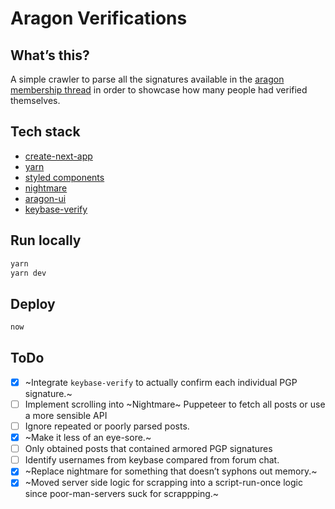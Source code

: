 # Aragon Verifications

## What’s this?

A simple crawler to parse all the signatures available in the [aragon membership thread](https://forum.aragon.org/t/aragon-cooperative-membership-thread/463) in order to showcase 
how many people had verified themselves.

## Tech stack

* [create-next-app](https://github.com/segmentio/create-next-app) 
* [yarn](https://yarnpkg.com/lang/en/docs/cli/create/)
* [styled components](https://www.styled-components.com/)
* [nightmare](https://github.com/segmentio/nightmare)
* [aragon-ui](https://github.com/aragon/aragon-ui)
* [keybase-verify](https://github.com/jjperezaguinaga/keybase-verify)

## Run locally

```bash
yarn
yarn dev
```

## Deploy
```bash
now
```

## ToDo

* [X] ~Integrate `keybase-verify` to actually confirm each individual PGP signature.~
* [ ] Implement scrolling into ~Nightmare~ Puppeteer to fetch all posts or use a more sensible API
* [ ] Ignore repeated or poorly parsed posts.
* [X] ~Make it less of an eye-sore.~
* [ ] Only obtained posts that contained armored PGP signatures
* [ ] Identify usernames from keybase compared from forum chat.
* [X] ~Replace nightmare for something that doesn’t syphons out memory.~
* [X] ~Moved server side logic for scrapping into a script-run-once logic since poor-man-servers suck for scrappping.~